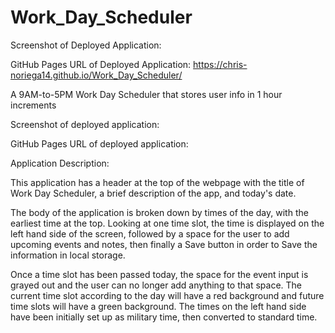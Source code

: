 # Work_Day_Scheduler

Screenshot of Deployed Application:

GitHub Pages URL of Deployed Application: https://chris-noriega14.github.io/Work_Day_Scheduler/

A 9AM-to-5PM Work Day Scheduler that stores user info in 1 hour increments

Screenshot of deployed application:

GitHub Pages URL of deployed application:

Application Description: 

  This application has a header at the top of the webpage with the title of Work Day Scheduler, a brief description of the app, and today's date.

  The body of the application is broken down by times of the day, with the earliest time at the top. Looking at one time slot, the time is displayed on the left hand side of the screen, followed by a space for the user to add upcoming events and notes, then finally a Save button in order to Save the information in local storage. 
  
  Once a time slot has been passed today, the space for the event input is grayed out and the user can no longer add anything to that space. The current time slot according to the day will have a red background and future time slots will have a green background. The times on the left hand side have been initially set up as military time, then converted to standard time.


